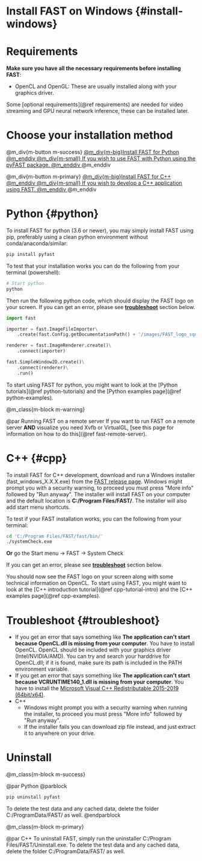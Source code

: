 Install FAST on Windows {#install-windows}
======================

Requirements
======================
**Make sure you have all the necessary requirements before installing FAST**:
- OpenCL and OpenGL: These are usually installed along with your graphics driver.

Some [optional requirements](@ref requirements) are needed for video streaming and GPU neural network inference, these can be installed later. 


Choose your installation method
==================

@m_div{m-button m-success} <a href="#python">@m_div{m-big}Install FAST for Python @m_enddiv @m_div{m-small} If you wish to use FAST with Python using the pyFAST package. @m_enddiv </a> @m_enddiv

@m_div{m-button m-primary} <a href="#cpp">@m_div{m-big}Install FAST for C++ @m_enddiv @m_div{m-small} If you wish to develop a C++ application using FAST. @m_enddiv </a> @m_enddiv


Python {#python}
======================

To install FAST for python (3.6 or newer), you may simply install FAST using pip, preferably using a clean python environment without conda/anaconda/similar:

```bash
pip install pyfast
```

To test that your installation works you can do the following from your terminal (powershell):

```bash
# Start python
python
```

Then run the following python code, which should display the FAST logo on your screen. If you can get an error, please see **[troubleshoot](#troubleshoot)** section below.

```py
import fast

importer = fast.ImageFileImporter\
    .create(fast.Config.getDocumentationPath() + '/images/FAST_logo_square.png')

renderer = fast.ImageRenderer.create()\
    .connect(importer)

fast.SimpleWindow2D.create()\
    .connect(renderer)\
    .run()
```

To start using FAST for python, you might want to look at the [Python tutorials](@ref python-tutorials)
and the [Python examples page](@ref python-examples).

@m_class{m-block m-warning}

@par Running FAST on a remote server
If you want to run FAST on a remote server <b>AND</b> visualize
you need Xvfb or VirtualGL, [see this page for information on how to do this](@ref fast-remote-server).

C++ {#cpp}
======================
To install FAST for C++ development, download and run a Windows installer (fast_windows_X.X.X.exe) from the [FAST release page](https://github.com/smistad/FAST/releases).
Windows might prompt you with a security warning, to proceed you must press "More info" followed by "Run anyway".
The installer will install FAST on your computer and the default location is **C:/Program Files/FAST/**.
The installer will also add start menu shortcuts.

To test if your FAST installation works, you can the following from your terminal:
```bash
cd 'C:/Program Files/FAST/fast/bin/'
./systemCheck.exe
```
<b>Or</b> go the Start menu -> FAST -> System Check

If you can get an error, please see **[troubleshoot](#troubleshoot)** section below.

You should now see the FAST logo on your screen along with some technical information on OpenCL.
To start using FAST, you might want to look at the [C++ introduction tutorial](@ref cpp-tutorial-intro)
and the [C++ examples page](@ref cpp-examples).

Troubleshoot {#troubleshoot}
======================

* If you get an error that says something like **The application can't start because OpenCL.dll is missing from your computer**. You have to install OpenCL. OpenCL should be included with your graphics driver (Intel/NVIDIA/AMD). You can try and search your harddrive for OpenCL.dll; if it is found, make sure its path is included in the PATH environment variable.
* If you get an error that says something like **The application can't start because VCRUNTIME140_1.dll is missing from your computer**. You have to install the [Microsoft Visual C++ Redistributable 2015-2019 (64bit/x64)](https://aka.ms/vs/16/release/vc_redist.x64.exe).
* C++
  * Windows might prompt you with a security warning when running the installer, to proceed you must press "More info" followed by "Run anyway".
  * If the installer fails you can download zip file instead, and just extract it to anywhere on your drive.

Uninstall
======================

@m_class{m-block m-success}

@par Python
@parblock 
```bash
pip uninstall pyfast
``` 
To delete the test data and any cached data, delete the folder C:/ProgramData/FAST/ as well.
@endparblock

@m_class{m-block m-primary}

@par C++
To uninstall FAST, simply run the uninstaller C:/Program Files/FAST/Uninstall.exe.
To delete the test data and any cached data, delete the folder C:/ProgramData/FAST/ as well.
